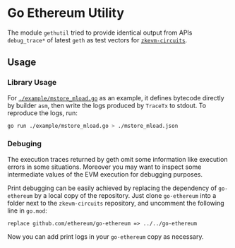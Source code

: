 # Go Ethereum Utility

The module `gethutil` tried to provide identical output from APIs `debug_trace*` of latest `geth` as test vectors for [`zkevm-circuits`](https://github.com/appliedzkp/zkevm-circuits).

## Usage

<!-- ### CLI Usage -->
<!-- TODO: Implement a CLI to consume bytecode and output logs -->

### Library Usage

For [`./example/mstore_mload.go`](./example/mstore_mload.go) as an example, it defines bytecode directly by builder `asm`, then write the logs produced by `TraceTx` to stdout. To reproduce the logs, run:

```bash
go run ./example/mstore_mload.go > ./mstore_mload.json
```

### Debuging

The execution traces returned by geth omit some information like execution
errors in some situations.  Moreover you may want to inspect some intermediate
values of the EVM execution for debugging purposes.

Print debugging can be easily achieved by replacing the dependency of `go-ethereum` by a local copy of the repository.  Just clone `go-ethereum` into a folder next to the `zkevm-circuits` repository, and uncomment the following line in `go.mod`:
```
replace github.com/ethereum/go-ethereum => ../../go-ethereum
```

Now you can add print logs in your `go-ethereum` copy as necessary. 
